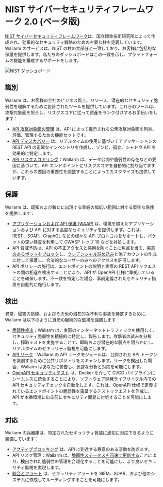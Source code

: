 # NIST サイバーセキュリティフレームワーク 2.0 (ベータ版)

[NIST サイバーセキュリティフレームワーク](https://www.nist.gov/cyberframework)は、国立標準技術研究所によって作成され、効果的なセキュリティ戦略のための主要な柱を定義しています。Wallarm のサービスは、NIST の柱の大部分と一致しており、お客様に包括的な保護を提供します。私たちのダッシュボードはこの一致を示し、プラットフォームの機能を構成するサポートをします。

![NIST ダッシュボード](../../images/user-guides/dashboard/nist-csf-2-dash.png)

## 識別

Wallarm は、お客様の会社のビジネス風土、リソース、潜在的なセキュリティ脆弱性を理解するために設計されたツールを提供しています。これらのツールは、攻撃対象面を照らし、リスクスコアに従って資産をランク付けするお手伝いをします：

* [API 攻撃対象面の管理](../../api-attack-surface/overview.md) は、API によって提示される公衆攻撃対象面を列挙、評価、管理するための機能セットです。
* [API ディスカバリー](../../api-discovery/overview.md) は、リアルタイムの使用に基づいてアプリケーションの REST API の正確なインベントリを作成し、ゾンビ、孤立、シャドウ API を効果的に特定します。
* [API リスクスコアリング](../../api-discovery/risk-score.md)：Wallarm は、データ公開や脆弱性の存在などの要因に基づいて、API エンドポイントにリスクスコアを自動的に割り当てますが、これらの要因の重要性を調整することによってカスタマイズも提供しています。

## 保護

Wallarm は、既知および新たに出現する脅威の幅広い範囲に対する堅牢な保護を提供します：

* [アプリケーションおよび API 保護 (WAAP)](../../about-wallarm/waap-overview.md) は、環境を超えたアプリケーションおよび API に対する高度なセキュリティを提供します。これは、REST、SOAP、GraphQL などの様々な API プロトコルをサポートし、パケットの深い検査を利用して OWASP トップ 10 などを対処します。
* API 脅威予防は、API の不正アクセスと悪用を防ぐことに焦点を当て、[悪意のあるボットをブロック](../../api-abuse-prevention/overview.md)し、[クレデンシャル詰め込み](../../about-wallarm/credential-stuffing.md)と偽アカウントの作成に対して保護し、合法的なユーザーのみへのアクセスを許可します。
* API ポリシーの施行は、エンドポイントの説明と実際の REST API リクエストの間の相違を検出することにより、API が OpenAPI 仕様に準拠していることを確保します。不一致を特定した場合、事前定義されたセキュリティ措置を自動的に施行します。

## 検出

異常、侵害の指標、およびその他の潜在的な不利な事象を特定するために、Wallarm は以下のように資産の継続的な監視を強調します：

* [脆弱性検出](../../about-wallarm/detecting-vulnerabilities.md)：Wallarm は、実際のインターネットトラフィックを使用して、セキュリティ脆弱性を積極的に特定し、報告します。攻撃者の試みを分析し、搾取テストを実施することで、即時および潜在的な弱点を明らかにし、リアルタイムのセキュリティ監視を可能にします。
* [API リーク](../../api-attack-surface/api-leaks)：Wallarm の API リークモジュールは、公開された API トークンを識別するために公共リポジトリをスキャンします。リークを検出した場合、Wallarm はあなたに警告し、迅速な分析と対応を可能にします。
* [OpenAPI セキュリティテスト](../../fast/openapi-security-testing.md) は、Docker を介して CI/CD パイプラインにシームレスに統合することにより、ソフトウェア開発ライフサイクル内での API セキュリティチェックを自動化します。これは、OpenAPI 仕様で定義されているエンドポイントの脆弱性を露呈するテストリクエストを作成し、API が本番環境に出る前にセキュリティ問題に対処することを可能にします。

## 対応

Wallarm の兵器庫は、特定されたセキュリティ脅威に適切に対応できるように装備しています：

* [アクティブブロッキング](../../admin-en/configure-wallarm-mode.md) は、API に到達する悪意のある活動を防ぎます。
* API リスク管理：Wallarm は、[脆弱性ステータスを迅速に更新する](../vulnerabilities.md#vulnerability-lifecycle)ことにより、検出された脆弱性の管理を合理化することを可能にし、より良いセキュリティ監視を実現します。
* [統合とアラート](../settings/integrations/integrations-intro.md) は、セキュリティアラートを SIEM、SOAR、および他のシステムに作成してルーティングすることを可能にします。